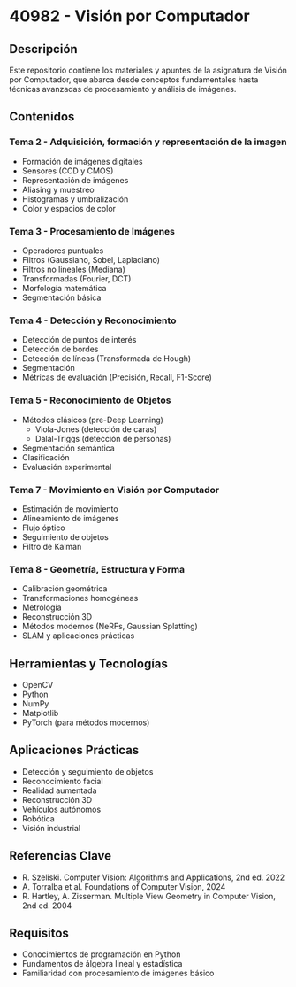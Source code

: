 # 40982 - Visión por Computador

## Descripción
Este repositorio contiene los materiales y apuntes de la asignatura de Visión por Computador, que abarca desde conceptos fundamentales hasta técnicas avanzadas de procesamiento y análisis de imágenes.

## Contenidos

### Tema 2 - Adquisición, formación y representación de la imagen
- Formación de imágenes digitales
- Sensores (CCD y CMOS)
- Representación de imágenes
- Aliasing y muestreo
- Histogramas y umbralización
- Color y espacios de color

### Tema 3 - Procesamiento de Imágenes
- Operadores puntuales
- Filtros (Gaussiano, Sobel, Laplaciano)
- Filtros no lineales (Mediana)
- Transformadas (Fourier, DCT)
- Morfología matemática
- Segmentación básica

### Tema 4 - Detección y Reconocimiento
- Detección de puntos de interés
- Detección de bordes
- Detección de líneas (Transformada de Hough)
- Segmentación
- Métricas de evaluación (Precisión, Recall, F1-Score)

### Tema 5 - Reconocimiento de Objetos
- Métodos clásicos (pre-Deep Learning)
  - Viola-Jones (detección de caras)
  - Dalal-Triggs (detección de personas)
- Segmentación semántica
- Clasificación
- Evaluación experimental

### Tema 7 - Movimiento en Visión por Computador
- Estimación de movimiento
- Alineamiento de imágenes
- Flujo óptico
- Seguimiento de objetos
- Filtro de Kalman

### Tema 8 - Geometría, Estructura y Forma
- Calibración geométrica
- Transformaciones homogéneas
- Metrología
- Reconstrucción 3D
- Métodos modernos (NeRFs, Gaussian Splatting)
- SLAM y aplicaciones prácticas

## Herramientas y Tecnologías
- OpenCV
- Python
- NumPy
- Matplotlib
- PyTorch (para métodos modernos)

## Aplicaciones Prácticas
- Detección y seguimiento de objetos
- Reconocimiento facial
- Realidad aumentada
- Reconstrucción 3D
- Vehículos autónomos
- Robótica
- Visión industrial

## Referencias Clave
- R. Szeliski. Computer Vision: Algorithms and Applications, 2nd ed. 2022
- A. Torralba et al. Foundations of Computer Vision, 2024
- R. Hartley, A. Zisserman. Multiple View Geometry in Computer Vision, 2nd ed. 2004

## Requisitos
- Conocimientos de programación en Python
- Fundamentos de álgebra lineal y estadística
- Familiaridad con procesamiento de imágenes básico
